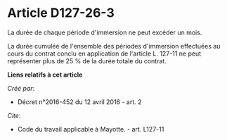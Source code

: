 # Article D127-26-3

La durée de chaque période d'immersion ne peut excéder un mois. 

La durée cumulée de l'ensemble des périodes d'immersion effectuées au cours du contrat conclu en application de l'article L.
127-11 ne peut représenter plus de 25 % de la durée totale du contrat.

**Liens relatifs à cet article**

_Créé par_:

  - Décret n°2016-452 du 12 avril 2016 - art. 2

_Cite_:

  - Code du travail applicable à Mayotte. - art. L127-11
